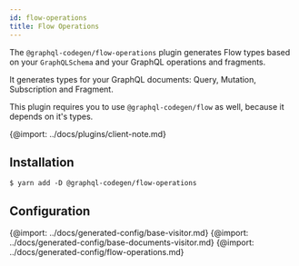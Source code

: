 ```yaml
---
id: flow-operations
title: Flow Operations
---
```


The `@graphql-codegen/flow-operations` plugin generates Flow types based on your `GraphQLSchema` and your GraphQL operations and fragments.

It generates types for your GraphQL documents: Query, Mutation, Subscription and Fragment.

This plugin requires you to use `@graphql-codegen/flow` as well, because it depends on it's types.

{@import: ../docs/plugins/client-note.md}

## Installation

    $ yarn add -D @graphql-codegen/flow-operations

## Configuration

{@import: ../docs/generated-config/base-visitor.md}
{@import: ../docs/generated-config/base-documents-visitor.md}
{@import: ../docs/generated-config/flow-operations.md}
